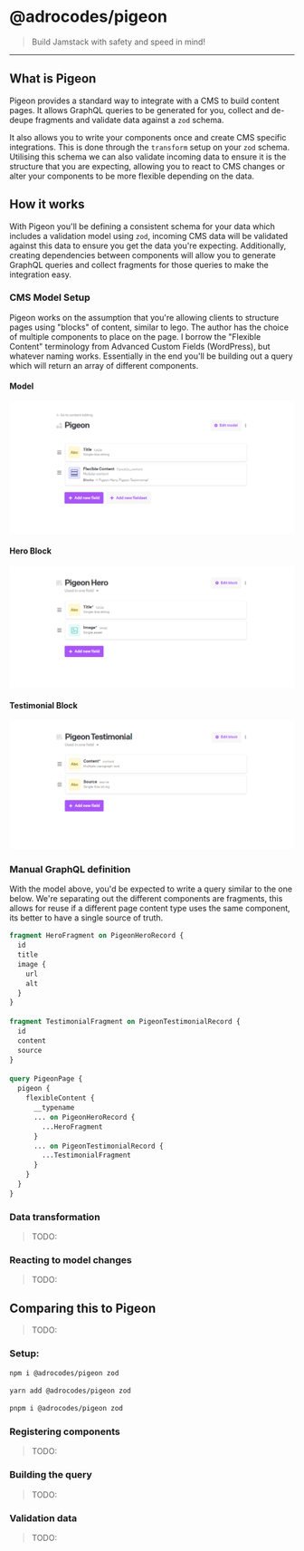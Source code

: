 # @adrocodes/pigeon

> Build Jamstack with safety and speed in mind!

---

## What is Pigeon

Pigeon provides a standard way to integrate with a CMS to build content pages. It allows GraphQL queries to be generated for you, collect and de-deupe fragments and validate data against a `zod` schema.

It also allows you to write your components once and create CMS specific integrations. This is done through the `transform` setup on your `zod` schema. Utilising this schema we can also validate incoming data to ensure it is the structure that you are expecting, allowing you to react to CMS changes or alter your components to be more flexible depending on the data.

## How it works

With Pigeon you'll be defining a consistent schema for your data which includes a validation model using `zod`, incoming CMS data will be validated against this data to ensure you get the data you're expecting. Additionally, creating dependencies between components will allow you to generate GraphQL queries and collect fragments for those queries to make the integration easy.

### CMS Model Setup

Pigeon works on the assumption that you're allowing clients to structure pages using "blocks" of content, similar to lego. The author has the choice of multiple components to place on the page. I borrow the "Flexible Content" terminology from Advanced Custom Fields (WordPress), but whatever naming works. Essentially in the end you'll be building out a query which will return an array of different components.

#### Model

<img src="docs/model-setup.png" />

#### Hero Block

<img src="docs/pigeon-hero.png" />

#### Testimonial Block

<img src="docs/pigeon-testimonial.png" />

### Manual GraphQL definition

With the model above, you'd be expected to write a query similar to the one below. We're separating out the different components are fragments, this allows for reuse if a different page content type uses the same component, its better to have a single source of truth.

```graphql
fragment HeroFragment on PigeonHeroRecord {
  id
  title
  image {
    url
    alt
  }
}

fragment TestimonialFragment on PigeonTestimonialRecord {
  id
  content
  source
}

query PigeonPage {
  pigeon {
    flexibleContent {
      __typename
      ... on PigeonHeroRecord {
        ...HeroFragment
      }
      ... on PigeonTestimonialRecord {
        ...TestimonialFragment
      }
    }
  }
}
```

### Data transformation

> TODO:

### Reacting to model changes

> TODO:

## Comparing this to Pigeon

> TODO:

### Setup:

```bash
npm i @adrocodes/pigeon zod
```

```bash
yarn add @adrocodes/pigeon zod
```

```bash
pnpm i @adrocodes/pigeon zod
```

### Registering components

> TODO:

### Building the query

> TODO:

### Validation data

> TODO:
